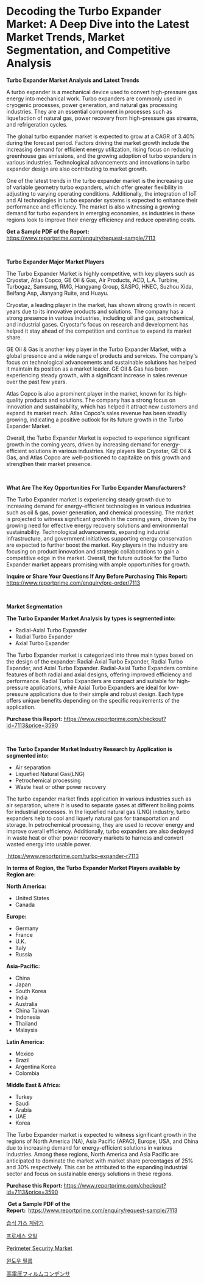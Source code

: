 <p><h1>Decoding the Turbo Expander Market: A Deep Dive into the Latest Market Trends, Market Segmentation, and Competitive Analysis</h1></p><p><strong>Turbo Expander Market Analysis and Latest Trends</strong></p>
<p><p>A turbo expander is a mechanical device used to convert high-pressure gas energy into mechanical work. Turbo expanders are commonly used in cryogenic processes, power generation, and natural gas processing industries. They are an essential component in processes such as liquefaction of natural gas, power recovery from high-pressure gas streams, and refrigeration cycles.</p><p>The global turbo expander market is expected to grow at a CAGR of 3.40% during the forecast period. Factors driving the market growth include the increasing demand for efficient energy utilization, rising focus on reducing greenhouse gas emissions, and the growing adoption of turbo expanders in various industries. Technological advancements and innovations in turbo expander design are also contributing to market growth.</p><p>One of the latest trends in the turbo expander market is the increasing use of variable geometry turbo expanders, which offer greater flexibility in adjusting to varying operating conditions. Additionally, the integration of IoT and AI technologies in turbo expander systems is expected to enhance their performance and efficiency. The market is also witnessing a growing demand for turbo expanders in emerging economies, as industries in these regions look to improve their energy efficiency and reduce operating costs.</p></p>
<p><strong>Get a Sample PDF of the Report:&nbsp;</strong> <a href="https://www.reportprime.com/enquiry/request-sample/7113">https://www.reportprime.com/enquiry/request-sample/7113</a></p>
<p>&nbsp;</p>
<p><strong>Turbo Expander Major Market Players</strong></p>
<p><p>The Turbo Expander Market is highly competitive, with key players such as Cryostar, Atlas Copco, GE Oil & Gas, Air Products, ACD, L.A. Turbine, Turbogaz, Samsung, RMG, Hangyang Group, SASPG, HNEC, Suzhou Xida, Beifang Asp, Jianyang Ruite, and Huayu.</p><p>Cryostar, a leading player in the market, has shown strong growth in recent years due to its innovative products and solutions. The company has a strong presence in various industries, including oil and gas, petrochemical, and industrial gases. Cryostar's focus on research and development has helped it stay ahead of the competition and continue to expand its market share.</p><p>GE Oil & Gas is another key player in the Turbo Expander Market, with a global presence and a wide range of products and services. The company's focus on technological advancements and sustainable solutions has helped it maintain its position as a market leader. GE Oil & Gas has been experiencing steady growth, with a significant increase in sales revenue over the past few years.</p><p>Atlas Copco is also a prominent player in the market, known for its high-quality products and solutions. The company has a strong focus on innovation and sustainability, which has helped it attract new customers and expand its market reach. Atlas Copco's sales revenue has been steadily growing, indicating a positive outlook for its future growth in the Turbo Expander Market.</p><p>Overall, the Turbo Expander Market is expected to experience significant growth in the coming years, driven by increasing demand for energy-efficient solutions in various industries. Key players like Cryostar, GE Oil & Gas, and Atlas Copco are well-positioned to capitalize on this growth and strengthen their market presence.</p></p>
<p>&nbsp;</p>
<p><strong>What Are The Key Opportunities For Turbo Expander Manufacturers?</strong></p>
<p><p>The Turbo Expander market is experiencing steady growth due to increasing demand for energy-efficient technologies in various industries such as oil & gas, power generation, and chemical processing. The market is projected to witness significant growth in the coming years, driven by the growing need for effective energy recovery solutions and environmental sustainability. Technological advancements, expanding industrial infrastructure, and government initiatives supporting energy conservation are expected to further boost the market. Key players in the industry are focusing on product innovation and strategic collaborations to gain a competitive edge in the market. Overall, the future outlook for the Turbo Expander market appears promising with ample opportunities for growth.</p></p>
<p><strong>Inquire or Share Your Questions If Any Before Purchasing This Report:</strong> <a href="https://www.reportprime.com/enquiry/pre-order/7113">https://www.reportprime.com/enquiry/pre-order/7113</a></p>
<p>&nbsp;</p>
<p><strong>Market Segmentation</strong></p>
<p><strong>The Turbo Expander Market Analysis by types is segmented into:</strong></p>
<p><ul><li>Radial-Axial Turbo Expander</li><li>Radial Turbo Expander</li><li>Axial Turbo Expander</li></ul></p>
<p><p>The Turbo Expander market is categorized into three main types based on the design of the expander: Radial-Axial Turbo Expander, Radial Turbo Expander, and Axial Turbo Expander. Radial-Axial Turbo Expanders combine features of both radial and axial designs, offering improved efficiency and performance. Radial Turbo Expanders are compact and suitable for high-pressure applications, while Axial Turbo Expanders are ideal for low-pressure applications due to their simple and robust design. Each type offers unique benefits depending on the specific requirements of the application.</p></p>
<p><strong>Purchase this Report:&nbsp;</strong><a href="https://www.reportprime.com/checkout?id=7113&price=3590">https://www.reportprime.com/checkout?id=7113&price=3590</a></p>
<p>&nbsp;</p>
<p><strong>The Turbo Expander Market Industry Research by Application is segmented into:</strong></p>
<p><ul><li>Air separation</li><li>Liquefied Natural Gas(LNG)</li><li>Petrochemical processing</li><li>Waste heat or other power recovery</li></ul></p>
<p><p>The turbo expander market finds application in various industries such as air separation, where it is used to separate gases at different boiling points for industrial processes. In the liquefied natural gas (LNG) industry, turbo expanders help to cool and liquefy natural gas for transportation and storage. In petrochemical processing, they are used to recover energy and improve overall efficiency. Additionally, turbo expanders are also deployed in waste heat or other power recovery markets to harness and convert wasted energy into usable power.</p></p>
<p><a href="https://www.reportprime.com/turbo-expander-r7113">&nbsp;https://www.reportprime.com/turbo-expander-r7113</a></p>
<p><strong>In terms of Region, the Turbo Expander Market Players available by Region are:</strong></p>
<p>
    <p> <strong> North America: </strong>
        <ul>
            <li>United States</li>
            <li>Canada</li>
        </ul>
        </p> 
    <p> <strong> Europe: </strong>
        <ul>
            <li>Germany</li>
            <li>France</li>
            <li>U.K.</li>
            <li>Italy</li>
            <li>Russia</li>
        </ul>
        </p> 
    <p> <strong> Asia-Pacific: </strong>
        <ul>
            <li>China</li>
            <li>Japan</li>
            <li>South Korea</li>
            <li>India</li>
            <li>Australia</li>
            <li>China Taiwan</li>
            <li>Indonesia</li>
            <li>Thailand</li>
            <li>Malaysia</li>
        </ul>
        </p> 
    <p> <strong> Latin America: </strong>
        <ul>
            <li>Mexico</li>
            <li>Brazil</li>
            <li>Argentina Korea</li>
            <li>Colombia</li>
        </ul>
        </p> 
    <p> <strong> Middle East & Africa: </strong>
        <ul>
            <li>Turkey</li>
            <li>Saudi</li>
            <li>Arabia</li>
            <li>UAE</li>
            <li>Korea</li>
        </ul>
    </p>
    </p>
<p><p>The Turbo Expander market is expected to witness significant growth in the regions of North America (NA), Asia Pacific (APAC), Europe, USA, and China due to increasing demand for energy-efficient solutions in various industries. Among these regions, North America and Asia Pacific are anticipated to dominate the market with market share percentages of 25% and 30% respectively. This can be attributed to the expanding industrial sector and focus on sustainable energy solutions in these regions.</p></p>
<p><strong>Purchase this Report: </strong><a href="https://www.reportprime.com/checkout?id=7113&price=3590">https://www.reportprime.com/checkout?id=7113&price=3590</a></p>
<p>&nbsp;<strong>Get a Sample PDF of the Report:&nbsp;&nbsp;</strong><a href="https://www.reportprime.com/enquiry/request-sample/7113">https://www.reportprime.com/enquiry/request-sample/7113</a></p>
<p><strong></strong></p>
<p><p><a href="https://medium.com/@kirby6567566/%EA%B8%80%EB%A1%9C%EB%B2%8C-%EC%9B%BB-%EA%B0%80%EC%8A%A4-%EB%AF%B8%ED%84%B0-%EC%8B%9C%EC%9E%A5-%EB%8F%99%ED%96%A5%EC%97%90-%EB%8C%80%ED%95%9C-%EC%A0%84%EB%9E%B5%EC%A0%81-%ED%86%B5%EC%B0%B0-2024%EB%85%84-2031%EB%85%84-124-%ED%8E%98%EC%9D%B4%EC%A7%80%EC%97%90%EC%84%9C-%EB%8B%A4%EB%A3%A8%EC%96%B4%EC%A1%8C%EC%8A%B5%EB%8B%88%EB%8B%A4-c74cb8a56683">습식 가스 계량기</a></p><p><a href="https://github.com/airdroplover110/Market-Research-Report-List-1/blob/main/294630166086.md">프로세스 오일</a></p><p><a href="https://github.com/lsapaaep8/Market-Research-Report-List-1/blob/main/perimeter-security-market.md">Perimeter Security Market</a></p><p><a href="https://medium.com/@jomosley1999/%EC%B0%BD%EB%AC%B8-%ED%95%84%EB%A6%84-%EC%8B%9C%EC%9E%A5-%EC%A1%B0%EC%82%AC-%EB%B3%B4%EA%B3%A0%EC%84%9C-2024%EB%85%84%EB%B6%80%ED%84%B0-2031%EB%85%84%EA%B9%8C%EC%A7%80-11-2-%EC%9D%98-%EA%BE%B8%EC%A4%80%ED%95%9C-cagr%EB%A1%9C-%EC%98%88%EC%83%81-%EC%8B%9C%EC%9E%A5%EA%B3%BC-%EC%84%B1%EC%9E%A5-%EC%A0%84%EB%A7%9D-457bb6743ea2">윈도우 필름</a></p><p><a href="https://github.com/NikitaBruen/Market-Research-Report-List-1/blob/main/729290159166.md">高電圧フィルムコンデンサ</a></p></p>